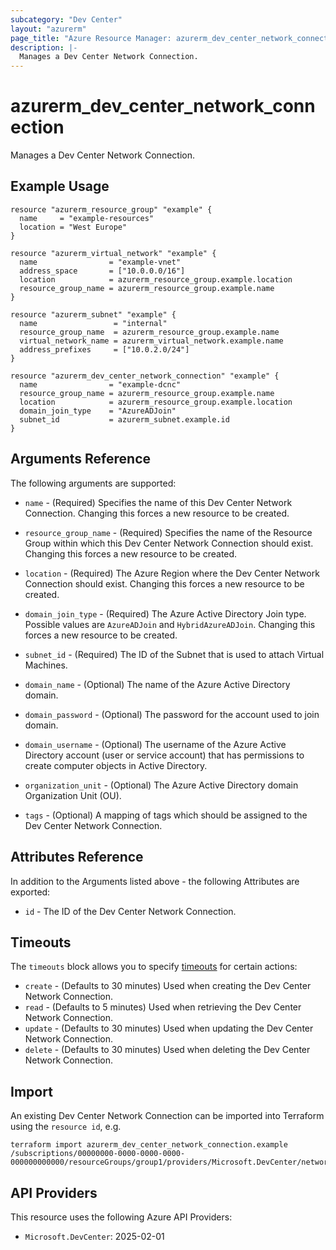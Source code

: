 ```yaml
---
subcategory: "Dev Center"
layout: "azurerm"
page_title: "Azure Resource Manager: azurerm_dev_center_network_connection"
description: |-
  Manages a Dev Center Network Connection.
---
```


# azurerm_dev_center_network_connection

Manages a Dev Center Network Connection.

## Example Usage

```hcl
resource "azurerm_resource_group" "example" {
  name     = "example-resources"
  location = "West Europe"
}

resource "azurerm_virtual_network" "example" {
  name                = "example-vnet"
  address_space       = ["10.0.0.0/16"]
  location            = azurerm_resource_group.example.location
  resource_group_name = azurerm_resource_group.example.name
}

resource "azurerm_subnet" "example" {
  name                 = "internal"
  resource_group_name  = azurerm_resource_group.example.name
  virtual_network_name = azurerm_virtual_network.example.name
  address_prefixes     = ["10.0.2.0/24"]
}

resource "azurerm_dev_center_network_connection" "example" {
  name                = "example-dcnc"
  resource_group_name = azurerm_resource_group.example.name
  location            = azurerm_resource_group.example.location
  domain_join_type    = "AzureADJoin"
  subnet_id           = azurerm_subnet.example.id
}
```

## Arguments Reference

The following arguments are supported:

* `name` - (Required) Specifies the name of this Dev Center Network Connection. Changing this forces a new resource to be created.

* `resource_group_name` - (Required) Specifies the name of the Resource Group within which this Dev Center Network Connection should exist. Changing this forces a new resource to be created.

* `location` - (Required) The Azure Region where the Dev Center Network Connection should exist. Changing this forces a new resource to be created.

* `domain_join_type` - (Required) The Azure Active Directory Join type. Possible values are `AzureADJoin` and `HybridAzureADJoin`. Changing this forces a new resource to be created.

* `subnet_id` - (Required) The ID of the Subnet that is used to attach Virtual Machines.

* `domain_name` - (Optional) The name of the Azure Active Directory domain.

* `domain_password` - (Optional) The password for the account used to join domain.

* `domain_username` - (Optional) The username of the Azure Active Directory account (user or service account) that has permissions to create computer objects in Active Directory.

* `organization_unit` - (Optional) The Azure Active Directory domain Organization Unit (OU).

* `tags` - (Optional) A mapping of tags which should be assigned to the Dev Center Network Connection.

## Attributes Reference

In addition to the Arguments listed above - the following Attributes are exported:

* `id` - The ID of the Dev Center Network Connection.

## Timeouts

The `timeouts` block allows you to specify [timeouts](https://www.terraform.io/docs/configuration/resources.html#timeouts) for certain actions:

* `create` - (Defaults to 30 minutes) Used when creating the Dev Center Network Connection.
* `read` - (Defaults to 5 minutes) Used when retrieving the Dev Center Network Connection.
* `update` - (Defaults to 30 minutes) Used when updating the Dev Center Network Connection.
* `delete` - (Defaults to 30 minutes) Used when deleting the Dev Center Network Connection.

## Import

An existing Dev Center Network Connection can be imported into Terraform using the `resource id`, e.g.

```shell
terraform import azurerm_dev_center_network_connection.example /subscriptions/00000000-0000-0000-0000-000000000000/resourceGroups/group1/providers/Microsoft.DevCenter/networkConnections/networkConnection1
```

## API Providers
<!-- This section is generated, changes will be overwritten -->
This resource uses the following Azure API Providers:

* `Microsoft.DevCenter`: 2025-02-01

